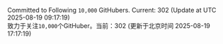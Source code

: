 Committed to Following `10,000` GitHubers. Current: <!-- FOLLOWING_COUNT -->302<!-- FOLLOWING_COUNT --> (Update at UTC <!-- LAST_UPDATED -->2025-08-19 09:17:19<!-- LAST_UPDATED -->)<br>
致力于关注`10,000`个GitHuber。当前：<!-- FOLLOWING_COUNT -->302<!-- FOLLOWING_COUNT --> (更新于北京时间 <!-- LAST_UPDATED_CST -->2025-08-19 17:17:19<!-- LAST_UPDATED_CST -->)
